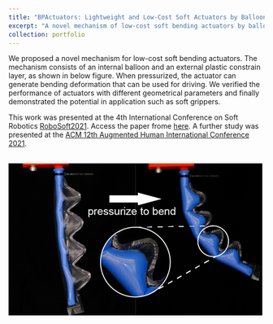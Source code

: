 ```yaml
---
title: "BPActuators: Lightweight and Low-Cost Soft Actuators by Balloons and Plastics"
excerpt: "A novel mechanism of low-cost soft bending actuators by balloons and plastics <br/><img src='/images/projectImages/bpactuators.png'>"
collection: portfolio
---
```


We proposed a novel mechanism for low-cost soft bending actuators. The mechanism consists of an internal balloon and an external plastic constrain layer, as shown in below figure. When pressurized, the actuator can generate bending deformation that can be used for driving. We verified the performance of actuators with different geometrical parameters and finally demonstrated the potential in application such as soft grippers.

This work was presented at the 4th International Conference on Soft Robotics [RoboSoft2021](http://www.robosoft2020.org/). Access the paper frome [here](http://arxiv.org/abs/2103.01409). A further study was presented at the [ACM 12th Augmented Human International Conference 2021](https://www.augmented-human.com/).

<br/><img src='/images/projectImages/bpactuators.png'>